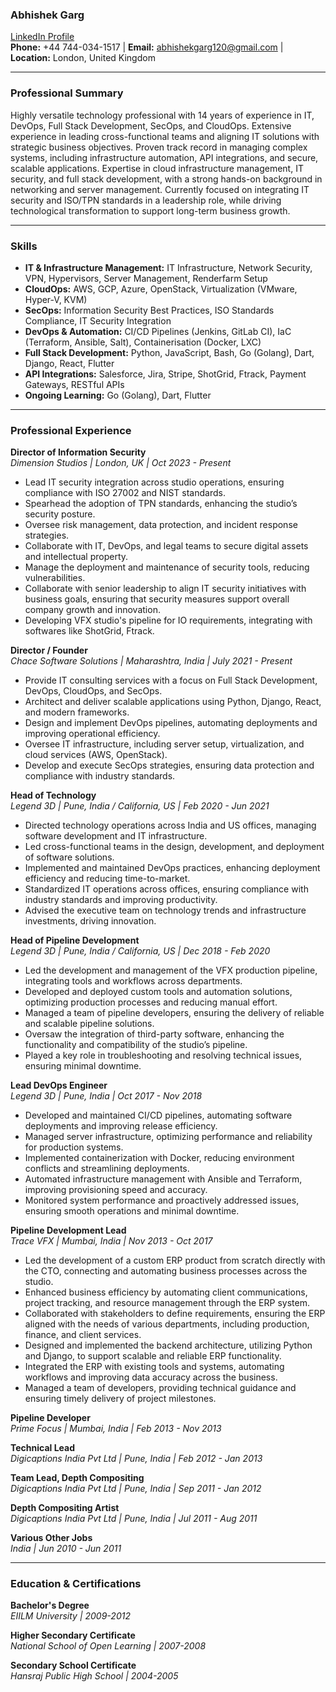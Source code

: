 ### **Abhishek Garg**

[LinkedIn Profile](https://www.linkedin.com/in/abhishekgarg120/)  
**Phone:** +44 744-034-1517 | **Email:** abhishekgarg120@gmail.com | **Location:** London, United Kingdom

---

### **Professional Summary**

Highly versatile technology professional with 14 years of experience in IT, DevOps, Full Stack Development, SecOps, and CloudOps. Extensive experience in leading cross-functional teams and aligning IT solutions with strategic business objectives. Proven track record in managing complex systems, including infrastructure automation, API integrations, and secure, scalable applications. Expertise in cloud infrastructure management, IT security, and full stack development, with a strong hands-on background in networking and server management. Currently focused on integrating IT security and ISO/TPN standards in a leadership role, while driving technological transformation to support long-term business growth.

---

### **Skills**

-   **IT & Infrastructure Management:** IT Infrastructure, Network Security, VPN, Hypervisors, Server Management, Renderfarm Setup
-   **CloudOps:** AWS, GCP, Azure, OpenStack, Virtualization (VMware, Hyper-V, KVM)
-   **SecOps:** Information Security Best Practices, ISO Standards Compliance, IT Security Integration
-   **DevOps & Automation:** CI/CD Pipelines (Jenkins, GitLab CI), IaC (Terraform, Ansible, Salt), Containerisation (Docker, LXC)
-   **Full Stack Development:** Python, JavaScript, Bash, Go (Golang), Dart, Django, React, Flutter
-   **API Integrations:** Salesforce, Jira, Stripe, ShotGrid, Ftrack, Payment Gateways, RESTful APIs
-   **Ongoing Learning:** Go (Golang), Dart, Flutter

---

### **Professional Experience**

**Director of Information Security**  
_Dimension Studios | London, UK | Oct 2023 - Present_

-   Lead IT security integration across studio operations, ensuring compliance with ISO 27002 and NIST standards.
-   Spearhead the adoption of TPN standards, enhancing the studio’s security posture.
-   Oversee risk management, data protection, and incident response strategies.
-   Collaborate with IT, DevOps, and legal teams to secure digital assets and intellectual property.
-   Manage the deployment and maintenance of security tools, reducing vulnerabilities.
-   Collaborate with senior leadership to align IT security initiatives with business goals, ensuring that security measures support overall company growth and innovation.
-   Developing VFX studio's pipeline for IO requirements, integrating with softwares like ShotGrid, Ftrack.

**Director / Founder**  
_Chace Software Solutions | Maharashtra, India | July 2021 - Present_

-   Provide IT consulting services with a focus on Full Stack Development, DevOps, CloudOps, and SecOps.
-   Architect and deliver scalable applications using Python, Django, React, and modern frameworks.
-   Design and implement DevOps pipelines, automating deployments and improving operational efficiency.
-   Oversee IT infrastructure, including server setup, virtualization, and cloud services (AWS, OpenStack).
-   Develop and execute SecOps strategies, ensuring data protection and compliance with industry standards.

**Head of Technology**  
_Legend 3D | Pune, India / California, US | Feb 2020 - Jun 2021_

-   Directed technology operations across India and US offices, managing software development and IT infrastructure.
-   Led cross-functional teams in the design, development, and deployment of software solutions.
-   Implemented and maintained DevOps practices, enhancing deployment efficiency and reducing time-to-market.
-   Standardized IT operations across offices, ensuring compliance with industry standards and improving productivity.
-   Advised the executive team on technology trends and infrastructure investments, driving innovation.

**Head of Pipeline Development**  
_Legend 3D | Pune, India / California, US | Dec 2018 - Feb 2020_

-   Led the development and management of the VFX production pipeline, integrating tools and workflows across departments.
-   Developed and deployed custom tools and automation solutions, optimizing production processes and reducing manual effort.
-   Managed a team of pipeline developers, ensuring the delivery of reliable and scalable pipeline solutions.
-   Oversaw the integration of third-party software, enhancing the functionality and compatibility of the studio’s pipeline.
-   Played a key role in troubleshooting and resolving technical issues, ensuring minimal downtime.

**Lead DevOps Engineer**  
_Legend 3D | Pune, India | Oct 2017 - Nov 2018_

-   Developed and maintained CI/CD pipelines, automating software deployments and improving release efficiency.
-   Managed server infrastructure, optimizing performance and reliability for production systems.
-   Implemented containerization with Docker, reducing environment conflicts and streamlining deployments.
-   Automated infrastructure management with Ansible and Terraform, improving provisioning speed and accuracy.
-   Monitored system performance and proactively addressed issues, ensuring smooth operations and minimal downtime.

**Pipeline Development Lead**  
_Trace VFX | Mumbai, India | Nov 2013 - Oct 2017_

-   Led the development of a custom ERP product from scratch directly with the CTO, connecting and automating business processes across the studio.
-   Enhanced business efficiency by automating client communications, project tracking, and resource management through the ERP system.
-   Collaborated with stakeholders to define requirements, ensuring the ERP aligned with the needs of various departments, including production, finance, and client services.
-   Designed and implemented the backend architecture, utilizing Python and Django, to support scalable and reliable ERP functionality.
-   Integrated the ERP with existing tools and systems, automating workflows and improving data accuracy across the business.
-   Managed a team of developers, providing technical guidance and ensuring timely delivery of project milestones.

**Pipeline Developer**  
_Prime Focus | Mumbai, India | Feb 2013 - Nov 2013_

**Technical Lead**  
_Digicaptions India Pvt Ltd | Pune, India | Feb 2012 - Jan 2013_

**Team Lead, Depth Compositing**  
_Digicaptions India Pvt Ltd | Pune, India | Sep 2011 - Jan 2012_

**Depth Compositing Artist**  
_Digicaptions India Pvt Ltd | Pune, India | Jul 2011 - Aug 2011_

**Various Other Jobs**  
_India | Jun 2010 - Jun 2011_

---

### **Education & Certifications**

**Bachelor's Degree**  
_EIILM University | 2009-2012_

**Higher Secondary Certificate**  
_National School of Open Learning | 2007-2008_

**Secondary School Certificate**  
_Hansraj Public High School | 2004-2005_
